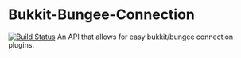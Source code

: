 # Bukkit-Bungee-Connection
[![Build Status](https://travis-ci.org/jsutaria/Bukkit-Bungee-Connection.svg?branch=master)](https://travis-ci.org/jsutaria/Bukkit-Bungee-Connection)
An API that allows for easy bukkit/bungee connection plugins.

